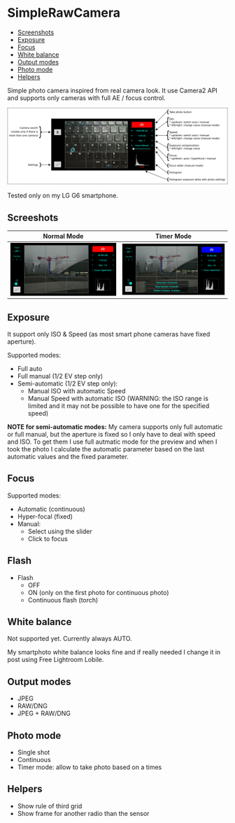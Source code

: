 # SimpleRawCamera

* [Screenshots](#screenshots)
* [Exposure](#exposure)
* [Focus](#focus)
* [White balance](#white-balance)
* [Output modes](#output-modes)
* [Photo mode](#photo-mode)
* [Helpers](#helpers)

Simple photo camera inspired from real camera look.
It use Camera2 API and supports only cameras with full AE / focus control.

![Main View](doc/img/help.jpg)

Tested only on my LG G6 smartphone.

## Screeshots ##
Normal Mode | Timer Mode
--- | ---
![Normal Mode](doc/img/main.jpg) | ![Timer Mode](doc/img/timer-mode.jpg) 

## Exposure ##

It support only ISO & Speed (as most smart phone cameras have fixed aperture).

Supported modes:
* Full auto
* Full manual (1/2 EV step only)
* Semi-automatic (1/2 EV step only):
  * Manual ISO with automatic Speed
  * Manual Speed with automatic ISO (WARNING: the ISO range is limited and it may not be possible to have one for the specified speed)

**NOTE for semi-automatic modes:** My camera supports only full automatic or full manual, but the aperture is fixed so I only have to deal with speed and ISO. To get them I use full autmatic mode for the preview and when I took the photo I calculate the automatic parameter based on the last automatic values and the fixed parameter.

## Focus ##

Supported modes:
* Automatic (continuous)
* Hyper-focal (fixed)
* Manual:
  * Select using the slider
  * Click to focus

## Flash ##

* Flash
  * OFF
  * ON (only on the first photo for continuous photo)
  * Continuous flash (torch)

## White balance ##

Not supported yet. Currently always AUTO.

My smartphoto white balance looks fine and if really needed I change it in post using Free Lightroom Lobile.
## Output modes ##

* JPEG
* RAW/DNG
* JPEG + RAW/DNG

## Photo mode ##

* Single shot
* Continuous
* Timer mode: allow to take photo based on a times

## Helpers ##
* Show rule of third grid
* Show frame for another radio than the sensor
